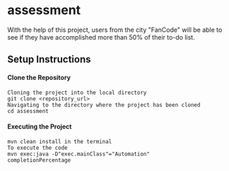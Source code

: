 # assessment

With the help of this project, users from the city "FanCode" will be able to see if they have accomplished more than 50% of their to-do list.

## Setup Instructions

#### Clone the Repository
	Cloning the project into the local directory
   	git clone <repository_url>
   	Navigating to the directory where the project has been cloned 
   	cd assessment


#### Executing the Project
    mvn clean install in the terminal
	To execute the code
	mvn exec:java -D"exec.mainClass"="Automation"
   	completionPercentage
